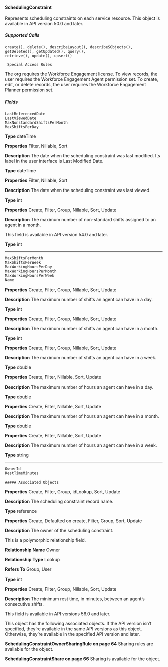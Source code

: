 #### SchedulingConstraint

Represents scheduling constraints on each service resource. This object is available in API version 50.0 and later.

##### Supported Calls
```
create(), delete(), describeLayout(), describeSObjects(), getDeleted(), getUpdated(), query(),
retrieve(), update(), upsert()

 Special Access Rules

```
The org requires the Workforce Engagement license. To view records, the user requires the Workforce Engagement Agent permission
set. To create, edit, or delete records, the user requires the Workforce Engagement Planner permission set.

##### Fields

```
LastReferencedDate
LastViewedDate
MaxNonstandardShiftsPerMonth
MaxShiftsPerDay

```

**Type**
dateTime

**Properties**
Filter, Nillable, Sort

**Description**
The date when the scheduling constraint was last modified. Its label in the user interface is
Last Modified Date.

**Type**
dateTime

**Properties**
Filter, Nillable, Sort

**Description**
The date when the scheduling constraint was last viewed.

**Type**
int

**Properties**
Create, Filter, Group, Nillable, Sort, Update

**Description**
The maximum number of non-standard shifts assigned to an agent in a month.

This field is available in API version 54.0 and later.

**Type**
int


-----

```
MaxShiftsPerMonth
MaxShiftsPerWeek
MaxWorkingHoursPerDay
MaxWorkingHoursPerMonth
MaxWorkingHoursPerWeek
Name

```

**Properties**
Create, Filter, Group, Nillable, Sort, Update

**Description**
The maximum number of shifts an agent can have in a day.

**Type**
int

**Properties**
Create, Filter, Group, Nillable, Sort, Update

**Description**
The maximum number of shifts an agent can have in a month.

**Type**
int

**Properties**
Create, Filter, Group, Nillable, Sort, Update

**Description**
The maximum number of shifts an agent can have in a week.

**Type**
double

**Properties**
Create, Filter, Nillable, Sort, Update

**Description**
The maximum number of hours an agent can have in a day.

**Type**
double

**Properties**
Create, Filter, Nillable, Sort, Update

**Description**
The maximum number of hours an agent can have in a month.

**Type**
double

**Properties**
Create, Filter, Nillable, Sort, Update

**Description**
The maximum number of hours an agent can have in a week.

**Type**
string


-----

```
OwnerId
RestTimeMinutes

##### Associated Objects

```

**Properties**
Create, Filter, Group, idLookup, Sort, Update

**Description**
The scheduling constraint record name.

**Type**
reference

**Properties**
Create, Defaulted on create, Filter, Group, Sort, Update

**Description**
The owner of the scheduling constraint.

This is a polymorphic relationship field.

**Relationship Name**
Owner

**Relationship Type**
Lookup

**Refers To**
Group, User

**Type**
int

**Properties**
Create, Filter, Group, Nillable, Sort, Update

**Description**
The minimum rest time, in minutes, between an agent’s consecutive shifts.

This field is available in API versions 56.0 and later.


This object has the following associated objects. If the API version isn’t specified, they’re available in the same API versions as this object.
Otherwise, they’re available in the specified API version and later.

**SchedulingConstraintOwnerSharingRule on page 64**
Sharing rules are available for the object.

**SchedulingConstraintShare on page 66**
Sharing is available for the object.
